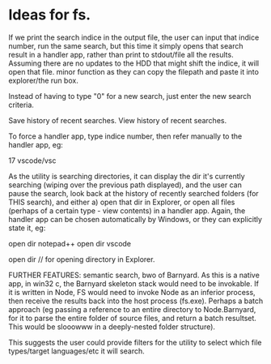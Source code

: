 # Ideas for fs.

If we print the search indice in the output file, the user can input that indice number, run the same search, but this time it simply opens that search result in a handler app, rather than print to stdout/file all the results. Assuming there are no updates to the HDD that might shift the indice, it will open that file. minor function as they can copy the filepath and paste it into explorer/the run box.

Instead of having to type "0" for a new search, just enter the new search criteria.

Save history of recent searches.
View history of recent searches.

To force a handler app, type indice number, then refer manually to the handler app, eg:

17 vscode/vsc

As the utility is searching directories, it can display the dir it's currently searching (wiping over the previous path displayed), and the user can pause the search, look back at the history of recently searched folders (for THIS search), and either a) open that dir in Explorer, or open all files (perhaps of a certain type - view contents) in a handler app. Again, the handler app can be chosen automatically by Windows, or they can explicitly state it, eg:

open dir notepad++
open dir vscode

open dir // for opening directory in Explorer.

FURTHER FEATURES: semantic search, bwo of Barnyard. As this is a native app, in win32 c, the Barnyard skeleton stack would need to be invokable. If it is written in Node, FS would need to invoke Node as an inferior process, then receive the results back into the host process (fs.exe). Perhaps a batch approach (eg passing a reference to an entire directory to Node.Barnyard, for it to parse the entire folder of source files, and return a batch resultset. This would be slooowww in a deeply-nested folder structure).

This suggests the user could provide filters for the utility to select which file types/target languages/etc it will search.

